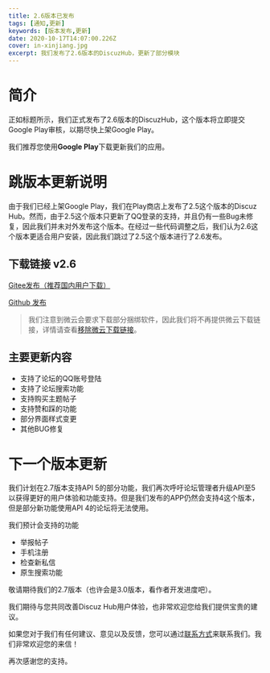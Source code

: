 ```yaml
---
title: 2.6版本已发布
tags: [通知,更新]
keywords: [版本发布,更新]
date: 2020-10-17T14:07:00.226Z
cover: in-xinjiang.jpg
excerpt: 我们发布了2.6版本的DiscuzHub，更新了部分模块
---
```


# 简介

正如标题所示，我们正式发布了2.6版本的DiscuzHub，这个版本将立即提交Google Play审核，以期尽快上架Google Play。

我们推荐您使用**Google Play**下载更新我们的应用。

# 跳版本更新说明

由于我们已经上架Google Play，我们在Play商店上发布了2.5这个版本的Discuz Hub。然而，由于2.5这个版本只更新了QQ登录的支持，并且仍有一些Bug未修复，因此我们并未对外发布这个版本。在经过一些代码调整之后，我们认为2.6这个版本更适合用户安装，因此我们跳过了2.5这个版本进行了2.6发布。


## 下载链接 v2.6

[Gitee发布（推荐国内用户下载）](https://gitee.com/kidozh/DiscuzHub/attach_files/495923/download/app-release.apk)

[Github 发布](https://github.com/kidozh/DiscuzHub/releases/download/v2.6/app-release.apk)

> 我们注意到微云会要求下载部分捆绑软件，因此我们将不再提供微云下载链接，详情请查看[移除微云下载链接](/dev-blog/remove-weiyun-release-channel/)。

## 主要更新内容

+ 支持了论坛的QQ账号登陆
+ 支持了论坛搜索功能
+ 支持购买主题帖子
+ 支持赞和踩的功能
+ 部分界面样式变更
+ 其他BUG修复

# 下一个版本更新

我们计划在2.7版本支持API 5的部分功能，我们再次呼吁论坛管理者升级API至5以获得更好的用户体验和功能支持。但是我们发布的APP仍然会支持4这个版本，但是部分新功能使用API 4的论坛将无法使用。

我们预计会支持的功能

+ 举报帖子
+ 手机注册
+ 检查新私信
+ 原生搜索功能

敬请期待我们的2.7版本（也许会是3.0版本，看作者开发进度吧）。

我们期待与您共同改善Discuz Hub用户体验，也非常欢迎您给我们提供宝贵的建议。

如果您对于我们有任何建议、意见以及反馈，您可以通过[联系方式](/contact/)来联系我们。我们非常欢迎您的来信！

再次感谢您的支持。